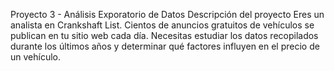 Proyecto 3 - Análisis Exporatorio de Datos
Descripción del proyecto
Eres un analista en Crankshaft List. Cientos de anuncios gratuitos de vehículos se publican en tu sitio web cada día. Necesitas estudiar los datos recopilados durante los últimos años y determinar qué factores influyen en el precio de un vehículo.
